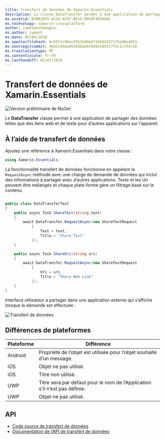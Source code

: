 ```yaml
---
title: Transfert de données de Xamarin.Essentials
description: La classe DataTransfer permet à une application de partager des données telles que des liens web et de texte pour d’autres applications sur l’appareil.
ms.assetid: B7B01D55-0129-4C87-B515-89F8F4E94665
ms.technology: xamarin-crossplatform
author: jamesmontemagno
ms.author: jamont
ms.date: 05/04/2018
ms.openlocfilehash: 6c6521c9bacd7b3e9da67165d2d271f5a40e4d7a
ms.sourcegitcommit: 46d3c9daa45350bdd536d9e105517f3c1c753c5b
ms.translationtype: MT
ms.contentlocale: fr-FR
ms.lasthandoff: 05/07/2018
---
```

# <a name="xamarinessentials-data-transfer"></a>Transfert de données de Xamarin.Essentials

![Version préliminaire de NuGet](~/media/shared/pre-release.png)

Le **DataTransfer** classe permet à une application de partager des données telles que des liens web et de texte pour d’autres applications sur l’appareil.

## <a name="using-data-transfer"></a>À l’aide de transfert de données

Ajoutez une référence à Xamarin.Essentials dans votre classe :

```csharp
using Xamarin.Essentials;
```

La fonctionnalité transfert de données fonctionne en appelant le `RequestAsync` méthode avec une charge de demande de données qui inclut des informations à partager avec d’autres applications. Texte et les Uri peuvent être mélangés et chaque plate-forme gère un filtrage basé sur le contenu.

```csharp

public class DataTransferTest
{
    public async Task ShareText(string text)
    {
        await DataTransfer.RequestAsync(new ShareTextRequest
            {
                Text = text,
                Title = "Share Text"
            });
    }

    public async Task ShareUri(string uri)
    {
        await DataTransfer.RequestAsync(new ShareTextRequest
            {
                Uri = uri,
                Title = "Share Web Link"
            });
    }
}
```

Interface utilisateur à partager dans une application externe qui s’affiche lorsque la demande est effectuée :

![Transfert de données](data-transfer-images/data-transfer.png)

## <a name="platform-differences"></a>Différences de plateformes

| Plateforme | Différence |
| --- | --- |
| Android | Propriété de l’objet est utilisée pour l’objet souhaité d’un message. |
| iOS | Objet ne pas utilisé. |
| iOS | Titre non utilisé. |
| UWP | Titre sera par défaut pour le nom de l’Application s’il n’est pas définie. |
| UWP | Objet ne pas utilisé. |

## <a name="api"></a>API

- [Code source de transfert de données](https://github.com/xamarin/Essentials/tree/master/Essentials/DataTransfer)
- [Documentation de l’API de transfert de données](xref:Xamarin.Essentials.DataTransfer)
